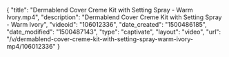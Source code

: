 {
    "title": "Dermablend Cover Creme Kit with Setting Spray - Warm Ivory.mp4",
    "description": "Dermablend Cover Creme Kit with Setting Spray - Warm Ivory",
    "videoid": "106012336",
    "date_created": "1500486185",
    "date_modified": "1500487143",
    "type": "captivate",
    "layout": "video",
    "url": "\/v\/dermablend-cover-creme-kit-with-setting-spray-warm-ivory-mp4\/106012336"
}